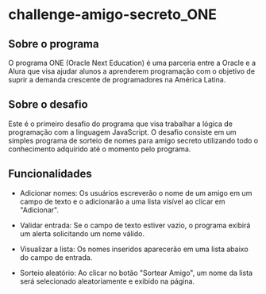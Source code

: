 ﻿# challenge-amigo-secreto_ONE

## Sobre o programa
O programa ONE (Oracle Next Education) é uma parceria entre a Oracle e a Alura que visa ajudar alunos a aprenderem programação com o objetivo de suprir a demanda crescente de programadores na América Latina.

## Sobre o desafio
Este é o primeiro desafio do programa que visa trabalhar a lógica de programação com a linguagem JavaScript. O desafio consiste em um simples programa de sorteio de nomes para amigo secreto utilizando todo o conhecimento adquirido até o momento pelo programa.

## Funcionalidades
- Adicionar nomes: Os usuários escreverão o nome de um amigo em um campo de texto e o adicionarão a uma lista visível ao clicar em "Adicionar".

- Validar entrada: Se o campo de texto estiver vazio, o programa exibirá um alerta solicitando um nome válido.

- Visualizar a lista: Os nomes inseridos aparecerão em uma lista abaixo do campo de entrada.

- Sorteio aleatório: Ao clicar no botão "Sortear Amigo", um nome da lista será selecionado aleatoriamente e exibido na página.
